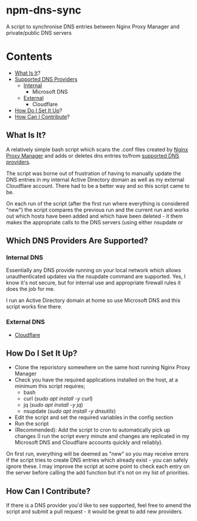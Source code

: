 # npm-dns-sync
A script to synchronise DNS entries between Nginx Proxy Manager and private/public DNS servers
# Contents
 - [What Is It](#what-is-it)?
 - [Supported DNS Providers](#supported-dns-providers)
	 - [Internal](#internal-dns)
		 - Microsoft DNS
	 - [External](#external-dns)
		 - Cloudflare
 - [How Do I Set It Up](#how-to-setup)?
 - [How Can I Contribute](#how-to-contribute)?

## <a name="what-is-it">What Is It?

A relatively simple bash script which scans the .conf files created by [Nginx Proxy Manager](https://github.com/jc21/nginx-proxy-manager) and adds or deletes dns entries to/from [supported DNS providers](#supported-dns-providers).

The script was borne out of frustration of having to manually update the DNS entries in my internal Active Directory domain as well as my external Cloudflare account. There had to be a better way and so this script came to be.

On each run of the script (after the first run where everything is considered "new") the script compares the previous run and the current run and works out which hosts have been added and which have been deleted - it them makes the appropriate calls to the DNS servers (using either nsupdate or 

## <a name="supported-dns-providers">Which DNS Providers Are Supported?
### <a name="internal-dns">Internal DNS
Essentially any DNS provide running on your local network which allows unauthenticated updates via the nsupdate command are supported. Yes, I know it's not secure, but for internal use and appropriate firewall rules it does the job for me.

I run an Active Directory domain at home so use Microsoft DNS and this script works fine there.

### <a name="external-dns"> External DNS

 - [Cloudflare](https://www.cloudflare.com)
 
## <a name="how-to-setup">How Do I Set It Up?
 - Clone the reporistory somewhere on the same host running Nginx Proxy Manager
 - Check you have the required applications installed on the host, at a minimum this script requires;
	 - bash
	 - curl (*sudo apt install -y curl*)
	 - jq (*sudo apt install -y jq*)
	 - nsupdate (*sudo apt install -y dnsutils*)
 - Edit the script and set the required variables in the config section
 - Run the script
 - (Recommended): Add the script to cron to automatically pick up changes (I run the script every minute and changes are replicated in my Microsoft DNS and Cloudflare accounts quickly and reliably).

On first run, everything will be deemed as "new" so you may receive errors if the script tries to create DNS entries which already exist - you can safely ignore these. I may improve the script at some point to check each entry on the server before calling the add function but it's not on my list of priorities.

## <a name="how-to-contribute"> How Can I Contribute?
If there is a DNS provider you'd like to see supported, feel free to amend the script and submit a pull request - it would be great to add new providers.
